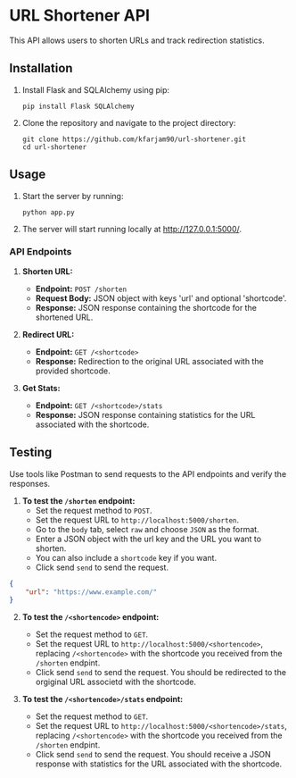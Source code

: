 # URL Shortener API

This API allows users to shorten URLs and track redirection statistics.

## Installation

1. Install Flask and SQLAlchemy using pip:
    ```
    pip install Flask SQLAlchemy
    ```

2. Clone the repository and navigate to the project directory:
    ```
    git clone https://github.com/kfarjam90/url-shortener.git
    cd url-shortener
    ```

## Usage

1. Start the server by running:
    ```
    python app.py
    ```

2. The server will start running locally at http://127.0.0.1:5000/.

### API Endpoints

1. **Shorten URL:**
   - **Endpoint:** `POST /shorten`
   - **Request Body:** JSON object with keys 'url' and optional 'shortcode'.
   - **Response:** JSON response containing the shortcode for the shortened URL.

2. **Redirect URL:**
   - **Endpoint:** `GET /<shortcode>`
   - **Response:** Redirection to the original URL associated with the provided shortcode.

3. **Get Stats:**
   - **Endpoint:** `GET /<shortcode>/stats`
   - **Response:** JSON response containing statistics for the URL associated with the shortcode.

## Testing

Use tools like Postman to send requests to the API endpoints and verify the responses.

1. **To test the `/shorten` endpoint:**
   - Set the request method to `POST`.
   - Set the request URL to `http://localhost:5000/shorten`.
   - Go to the `body` tab, select `raw` and choose `JSON` as the format.
   - Enter a JSON object with the url key and the URL you want to shorten.
   - You can also include a `shortcode` key if you want.
   - Click send `send` to send the request.
```json
{
    "url": "https://www.example.com/"
}
```
2. **To test the `/<shortencode>` endpoint:**
   - Set the request method to `GET`.
   - Set the request URL to `http://localhost:5000/<shortencode>`, replacing `/<shortencode>` with the shortcode you received from the `/shorten`          endpint.
   - Click send `send` to send the request. You should be redirected to the orgiginal URL associetd with the shortcode.
     
2. **To test the `/<shortencode>/stats` endpoint:**
   - Set the request method to `GET`.
   - Set the request URL to `http://localhost:5000/<shortencode>/stats`, replacing `/<shortencode>` with the shortcode you received from the `/shorten`          endpint.
   - Click send `send` to send the request. You should receive a JSON response with statistics for the URL associated with the shortcode.
   
